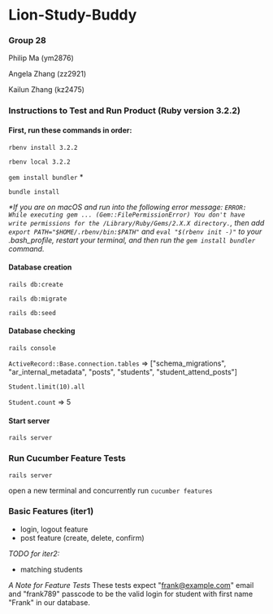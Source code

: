 # Lion-Study-Buddy

### Group 28
Philip Ma (ym2876)

Angela Zhang (zz2921)

Kailun Zhang (kz2475)

### Instructions to Test and Run Product (Ruby version 3.2.2)

#### First, run these commands in order:
  `rbenv install 3.2.2`
  
  `rbenv local 3.2.2`
  
  `gem install bundler` *
  
  `bundle install`

*\*If you are on macOS and run into the following error message: `ERROR: While executing gem ... (Gem::FilePermissionError) You don't have write permissions for the /Library/Ruby/Gems/2.X.X directory.`, then add `export PATH="$HOME/.rbenv/bin:$PATH"` and
`eval "$(rbenv init -)"` to your .bash_profile, restart your terminal, and then run the `gem install bundler` command.*

#### Database creation
  `rails db:create`
  
  `rails db:migrate`
  
  `rails db:seed`

#### Database checking
  `rails console`
  
  `ActiveRecord::Base.connection.tables` => ["schema_migrations", "ar_internal_metadata", "posts", "students", "student_attend_posts"]
  
  `Student.limit(10).all`
  
  `Student.count` => 5

#### Start server
  `rails server`

### Run Cucumber Feature Tests
  `rails server`

  open a new terminal and concurrently run `cucumber features`

### Basic Features (iter1)
* login, logout feature 
* post feature (create, delete, confirm)

*TODO for iter2:* 
* matching students

*A Note for Feature Tests*
These tests expect "frank@example.com" email and "frank789" passcode to be the valid login for student with first name "Frank" in our database.
